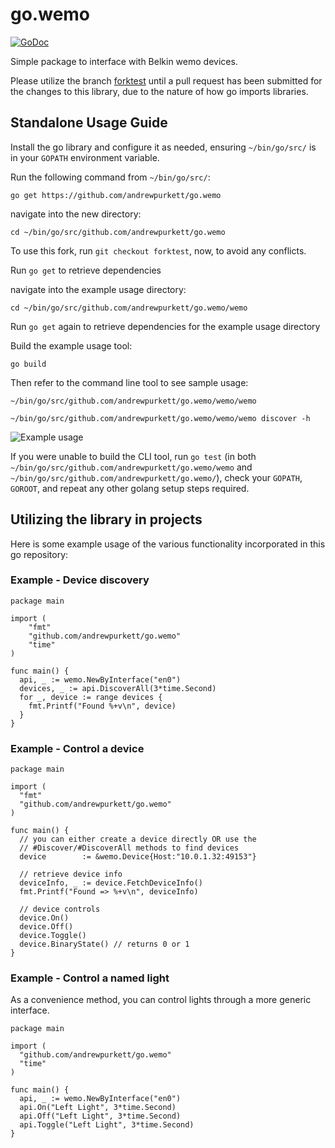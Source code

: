go.wemo
=======

[![GoDoc](http://godoc.org/github.com/andrewpurkett/go.wemo?status.png)](http://godoc.org/github.com/andrewpurkett/go.wemo)

Simple package to interface with Belkin wemo devices.

Please utilize the branch [forktest](https://github.com/andrewpurkett/go.wemo/tree/forktest) until a pull request has been submitted for the changes to this library, due to the nature of how go imports libraries.

## Standalone Usage Guide

Install the go library and configure it as needed, ensuring `~/bin/go/src/` is in your `GOPATH` environment variable. 

Run the following command from `~/bin/go/src/`:

`go get https://github.com/andrewpurkett/go.wemo`

navigate into the new directory:

`cd ~/bin/go/src/github.com/andrewpurkett/go.wemo`

To use this fork, run `git checkout forktest`, now, to avoid any conflicts.

Run `go get` to retrieve dependencies

navigate into the example usage directory:

`cd ~/bin/go/src/github.com/andrewpurkett/go.wemo/wemo`

Run `go get` again to retrieve dependencies for the example usage directory

Build the example usage tool:

`go build`

Then refer to the command line tool to see sample usage:
 
`~/bin/go/src/github.com/andrewpurkett/go.wemo/wemo/wemo`

`~/bin/go/src/github.com/andrewpurkett/go.wemo/wemo/wemo discover -h`

![Example usage](https://i.imgur.com/UYI2E4F.png)

If you were unable to build the CLI tool, run `go test` (in both `~/bin/go/src/github.com/andrewpurkett/go.wemo/wemo` and `~/bin/go/src/github.com/andrewpurkett/go.wemo/`), check your `GOPATH`, `GOROOT`, and repeat any other golang setup steps required.

## Utilizing the library in projects

Here is some example usage of the various functionality incorporated in this go repository:

### Example - Device discovery

```
package main

import (
	"fmt"
	"github.com/andrewpurkett/go.wemo"
	"time"
)

func main() {
  api, _ := wemo.NewByInterface("en0")
  devices, _ := api.DiscoverAll(3*time.Second)
  for _, device := range devices {
    fmt.Printf("Found %+v\n", device)
  }
}
```

### Example - Control a device

```
package main

import (
  "fmt"
  "github.com/andrewpurkett/go.wemo"
)

func main() {
  // you can either create a device directly OR use the
  // #Discover/#DiscoverAll methods to find devices
  device        := &wemo.Device{Host:"10.0.1.32:49153"}

  // retrieve device info
  deviceInfo, _ := device.FetchDeviceInfo()
  fmt.Printf("Found => %+v\n", deviceInfo)

  // device controls
  device.On()
  device.Off()
  device.Toggle()
  device.BinaryState() // returns 0 or 1
}
```

### Example - Control a named light

As a convenience method, you can control lights through a more generic interface.

```
package main

import (
  "github.com/andrewpurkett/go.wemo"
  "time"
)

func main() {
  api, _ := wemo.NewByInterface("en0")
  api.On("Left Light", 3*time.Second)
  api.Off("Left Light", 3*time.Second)
  api.Toggle("Left Light", 3*time.Second)
}
```

